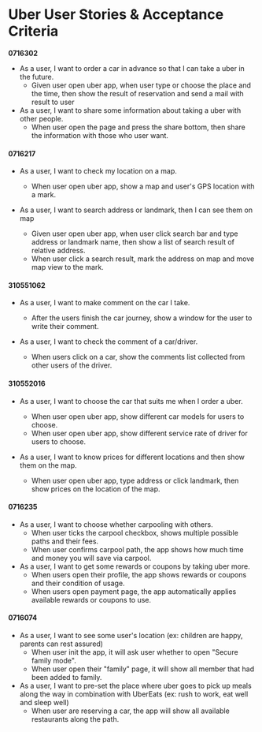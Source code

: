 # Uber User Stories & Acceptance Criteria

**0716302**
* As a user, I want to order a car in advance so that I can take a uber in the future.
    * Given user open uber app, when user type or choose the place and the time, then show the result of reservation and send a mail with result to user 
* As a user, I want to share some information about taking a uber with other people.
    * When user open the page and press the share bottom, then share the information with those who user want.

#### 0716217
+ As a user, I want to check my location on a map.
    + When user open uber app, show a map and user's GPS location with a mark.

+ As a user, I want to search address or landmark, then I can see them on map
    + Given user open uber app, when user click search bar and type address or landmark name, then show a list of search result of relative address.
    + When user click a search result, mark the address on map and move map view to the mark.

#### 310551062
- As a user, I want to make comment on the car I take.
    - After the users finish the car journey, show a window for the user to write their comment.

- As a user, I want to check the comment of a car/driver.
    - When users click on a car, show the comments list collected from other users of the driver.

#### 310552016
+ As a user, I want to choose the car that suits me when I order a uber.
    + When user open uber app, show different car models for users to choose.
    + When user open uber app, show different service rate of driver for users to choose.

+ As a user, I want to know prices for different locations and then show them on the map.
    + When user open uber app, type address or click landmark, then show prices on the location of the map.

#### 0716235
+ As a user, I want to choose whether carpooling with others.
    + When user ticks the carpool checkbox, shows multiple possible paths and their fees.
    + When user confirms carpool path, the app shows how much time and money you will save via carpool.
+ As a user, I want to get some rewards or coupons by taking uber more.
    + When users open their profile, the app shows rewards or coupons and their condition of usage.
    + When users open payment page, the app automatically applies available rewards or coupons to use.

#### 0716074
- As a user, I want to see some user's location (ex: children are happy, parents can rest assured)
  - When user init the app, it will ask user whether to open "Secure family mode".
  - When user open their "family" page, it will show all member that had been added to family.
- As a user, I want to pre-set the place where uber goes to pick up meals along the way in combination with UberEats (ex: rush to work, eat well and sleep well)
  - When user are reserving a car, the app will show all available restaurants along the path.